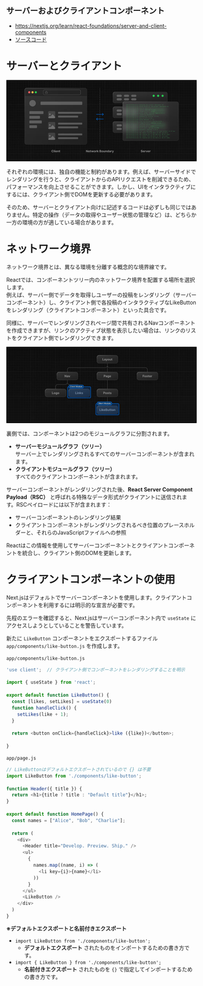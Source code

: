 サーバーおよびクライアントコンポーネント
---

- https://nextjs.org/learn/react-foundations/server-and-client-components
- [ソースコード](../../react_tutorial/10_server_and_client_components/)


# サーバーとクライアント

![client_server_boundary](img/10_client_server_boundary.png)

それぞれの環境には、独自の機能と制約があります。例えば、サーバーサイドでレンダリングを行うと、クライアントからのAPIリクエストを削減できるため、パフォーマンスを向上させることができます。しかし、UIをインタラクティブにするには、クライアント側でDOMを更新する必要があります。

そのため、サーバーとクライアント向けに記述するコードは必ずしも同じではありません。特定の操作（データの取得やユーザー状態の管理など）は、どちらか一方の環境の方が適している場合があります。


# ネットワーク境界

ネットワーク境界とは、異なる環境を分離する概念的な境界線です。

Reactでは、コンポーネントツリー内のネットワーク境界を配置する場所を選択します。  
例えば、サーバー側でデータを取得しユーザーの投稿をレンダリング（サーバーコンポーネント）し、クライアント側で各投稿のインタラクティブなLikeButtonをレンダリング（クライアントコンポーネント）といった具合です。

同様に、サーバーでレンダリングされページ間で共有されるNavコンポーネントを作成できますが、リンクのアクティブ状態を表示したい場合は、リンクのリストをクライアント側でレンダリングできます。

![img](img/10_network_boundary.png)

裏側では、コンポーネントは2つのモジュールグラフに分割されます。

- **サーバーモジュールグラフ（ツリー）**  
サーバー上でレンダリングされるすべてのサーバーコンポーネントが含まれます。
- **クライアントモジュールグラフ（ツリー）**  
すべてのクライアントコンポーネントが含まれます。

サーバーコンポーネントがレンダリングされた後、**React Server Component Payload（RSC）** と呼ばれる特殊なデータ形式がクライアントに送信されます。RSCペイロードには以下が含まれます：

- サーバーコンポーネントのレンダリング結果
- クライアントコンポーネントがレンダリングされるべき位置のプレースホルダーと、それらのJavaScriptファイルへの参照

Reactはこの情報を使用してサーバーコンポーネントとクライアントコンポーネントを統合し、クライアント側のDOMを更新します。


# クライアントコンポーネントの使用

Next.jsはデフォルトでサーバーコンポーネントを使用します。クライアントコンポーネントを利用するには明示的な宣言が必要です。

先程のエラーを確認すると、Next.jsはサーバーコンポーネント内で `useState` にアクセスしようとしていることを警告しています。

新たに `LikeButton` コンポーネントをエクスポートするファイル `app/components/like-button.js` を作成します。


`app/components/like-button.js`
```js
'use client';  // クライアント側でコンポーネントをレンダリングすることを明示

import { useState } from 'react';

export default function LikeButton() {
  const [likes, setLikes] = useState(0)
  function handleClick() {
    setLikes(like + 1);
  }

  return <button onClick={handleClick}>like ({like})</button>;

}
```

`app/page.js`
```js
// LikeButtonはデフォルトエクスポートされているので {} は不要
import LikeButton from './components/like-button';

function Header({ title }) {
  return <h1>{title ? title : "Default title"}</h1>;
}

export default function HomePage() {
  const names = ["Alice", "Bob", "Charlie"];

  return (
    <div>
      <Header title="Develop. Preview. Ship." />
      <ul>
        {
          names.map((name, i) => (
            <li key={i}>{name}</li>
          ))
        }
      </ul>
      <LikeButton />
    </div>
  )
}
```


**※デフォルトエクスポートと名前付きエクスポート**

* `import LikeButton from './components/like-button';`
    * **デフォルトエクスポート** されたものをインポートするための書き方です。
* `import { LikeButton } from './components/like-button';`
    * **名前付きエクスポート** されたものを `{}` で指定してインポートするための書き方です。
